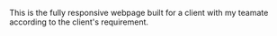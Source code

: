 This is the fully responsive webpage built for a client with my teamate according to the client's requirement.
